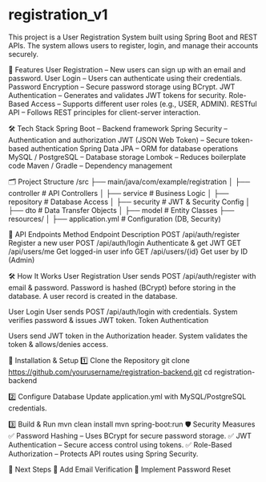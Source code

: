 # registration_v1

This project is a User Registration System built using Spring Boot and REST APIs. The system allows users to register, login, and manage their accounts securely.

📌 Features
User Registration – New users can sign up with an email and password.
User Login – Users can authenticate using their credentials.
Password Encryption – Secure password storage using BCrypt.
JWT Authentication – Generates and validates JWT tokens for security.
Role-Based Access – Supports different user roles (e.g., USER, ADMIN).
RESTful API – Follows REST principles for client-server interaction.


🛠️ Tech Stack
Spring Boot – Backend framework
Spring Security – Authentication and authorization
JWT (JSON Web Token) – Secure token-based authentication
Spring Data JPA – ORM for database operations
MySQL / PostgreSQL – Database storage
Lombok – Reduces boilerplate code
Maven / Gradle – Dependency management


🗂️ Project Structure
/src
  ├── main/java/com/example/registration
  │     ├── controller         # API Controllers
  │     ├── service            # Business Logic
  │     ├── repository         # Database Access
  │     ├── security           # JWT & Security Config
  │     ├── dto                # Data Transfer Objects
  │     ├── model              # Entity Classes
  ├── resources/
  │     ├── application.yml    # Configuration (DB, Security)

  
📜 API Endpoints
Method	Endpoint	Description
POST	/api/auth/register	Register a new user
POST	/api/auth/login	Authenticate & get JWT
GET	/api/users/me	Get logged-in user info
GET	/api/users/{id}	Get user by ID (Admin)


🛠️ How It Works
User Registration
User sends POST /api/auth/register with email & password.
Password is hashed (BCrypt) before storing in the database.
A user record is created in the database.

User Login
User sends POST /api/auth/login with credentials.
System verifies password & issues JWT token.
Token Authentication

Users send JWT token in the Authorization header.
System validates the token & allows/denies access.


🔧 Installation & Setup
1️⃣ Clone the Repository
git clone https://github.com/yourusername/registration-backend.git
cd registration-backend

2️⃣ Configure Database
Update application.yml with MySQL/PostgreSQL credentials.

3️⃣ Build & Run
mvn clean install
mvn spring-boot:run
🛡️ Security Measures
✅ Password Hashing – Uses BCrypt for secure password storage.
✅ JWT Authentication – Secure access control using tokens.
✅ Role-Based Authorization – Protects API routes using Spring Security.

📌 Next Steps
🔹 Add Email Verification
🔹 Implement Password Reset
